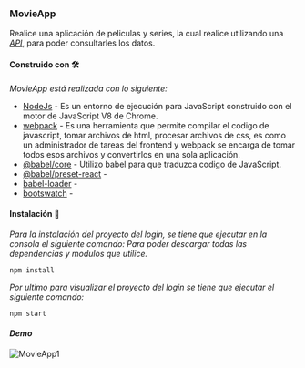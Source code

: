 ### MovieApp

Realice una aplicación de peliculas y series, la cual realice utilizando una *[API](https://www.omdbapi.com/)*, para poder consultarles los datos. 

#### Construido con 🛠️

  _MovieApp está realizada con lo siguiente:_

* [NodeJs](https://nodejs.org/es/) - Es un entorno de ejecución para JavaScript construido con el motor de JavaScript V8 de Chrome.
* [webpack](https://webpack.js.org/) - Es una herramienta que permite compilar el codigo de javascript, tomar archivos de html, procesar archivos de css, es como
un administrador de tareas del frontend y webpack se encarga de tomar todos esos archivos y convertirlos en una sola aplicación.
* [@babel/core](https://babeljs.io/docs/en/babel-core) - Utilizo babel para que traduzca codigo de JavaScript.
* [@babel/preset-react](https://babeljs.io/docs/en/babel-preset-react) - 
* [babel-loader](https://www.npmjs.com/package/babel-loader/v/8.0.0-beta.1) - 
* [bootswatch](https://bootswatch.com/) - 

#### Instalación 🔧

_Para la instalación del proyecto del login, se tiene que ejecutar en la consola el siguiente comando: Para poder descargar
todas las dependencias y modulos que utilice._ 
```
npm install
```

_Por ultimo para visualizar el proyecto del login se tiene que ejecutar el siguiente comando:_
```
npm start
```

#### _Demo_
![MovieApp1](https://user-images.githubusercontent.com/54491030/86402830-e14e5900-bc82-11ea-855c-6ac97a85da54.gif)

